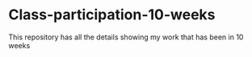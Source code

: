 # Class-participation-10-weeks
This repository has all the details showing my work that has been in 10 weeks
